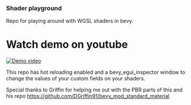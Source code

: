 ### Shader playground

Repo for playing around with WGSL shaders in bevy.

# Watch demo on youtube
[![Demo video](https://img.youtube.com/vi/cqnvsoXkENA/maxresdefault.jpg)](https://youtu.be/cqnvsoXkENA)

This repo has hot reloading enabled and a bevy_egui_inspector window to change the values of your custom fields on your shaders.

Special thanks to Griffin for helping me out with the PBR parts of this and his repo
https://github.com/DGriffin91/bevy_mod_standard_material
